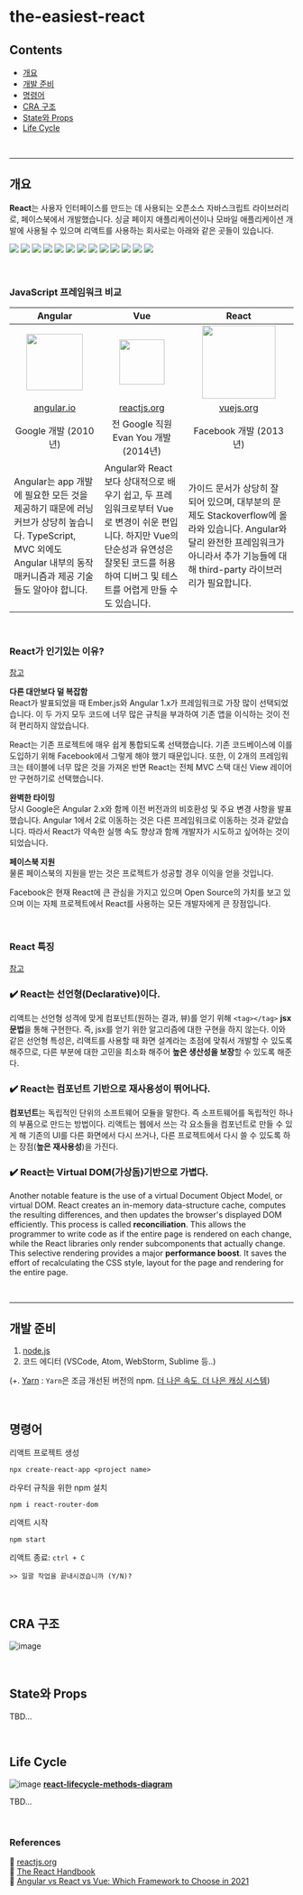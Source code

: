 # the-easiest-react

## Contents
- [개요](#개요)
- [개발 준비](#개발-준비)
- [명령어](#명령어)
- [CRA 구조](#cra-구조)
- [State와 Props](#state와-props)
- [Life Cycle](#life-cycle)

<br>

***


## 개요
**React**는 사용자 인터페이스를 만드는 데 사용되는 오픈소스 자바스크립트 라이브러리로, 페이스북에서 개발했습니다. 싱글 페이지 애플리케이션이나 모바일 애플리케이션 개발에 사용될 수 있으며 리액트를 사용하는 회사로는 아래와 같은 곳들이 있습니다.

![](https://img.shields.io/badge/-Netflix-E50914?style=for-the-badge&logo=Netflix&logoColor=white)
![](https://img.shields.io/badge/-Discord-5865F2?style=for-the-badge&logo=Discord&logoColor=white)
![](https://img.shields.io/badge/-Reddit-FF4500?style=for-the-badge&logo=Reddit&logoColor=white)
![](https://img.shields.io/badge/-Amazon&nbsp;AWS-232F3E?style=for-the-badge&logo=Amazon-AWS&logoColor=white)
![](https://img.shields.io/badge/-Twitch-9146FF?style=for-the-badge&logo=Twitch&logoColor=white)
![](https://img.shields.io/badge/-Twitter-1DA1F2?style=for-the-badge&logo=Twitter&logoColor=white)
![](https://img.shields.io/badge/-Instagram-E4405F?style=for-the-badge&logo=Instagram&logoColor=white)
![](https://img.shields.io/badge/-Facebook-1877F2?style=for-the-badge&logo=Facebook&logoColor=white)
![](https://img.shields.io/badge/-npm-CB3837?style=for-the-badge&logo=npm&logoColor=white)
![](https://img.shields.io/badge/-Uber-000000?style=for-the-badge&logo=Uber&logoColor=white)
![](https://img.shields.io/badge/-WhatsApp-25D366?style=for-the-badge&logo=WhatsApp&logoColor=white)
![](https://img.shields.io/badge/-Airbnb-FF5A5F?style=for-the-badge&logo=Airbnb&logoColor=white)
![](https://img.shields.io/badge/-Dropbox-0061FF?style=for-the-badge&logo=Dropbox&logoColor=white)


<br>

### JavaScript 프레임워크 비교

<table>
  <thead>
    <th>Angular</th>
    <th>Vue</th>
    <th>React</th>
  </thead>
  <tbody>
    <tr>
      <td align="center"><img src="http://angular.kr/assets/images/logos/angular/angular.png" width="100"/></td>
      <td align="center"><img src="https://upload.wikimedia.org/wikipedia/commons/f/f1/Vue.png" width="80"/></td>
      <td align="center"><img src="https://upload.wikimedia.org/wikipedia/commons/thumb/a/a7/React-icon.svg/800px-React-icon.svg.png" width="130"/></td>
    </tr>
    <tr>
      <td align="center"><a href="https://angular.io/"/>angular.io</td>
      <td align="center"><a href="https://reactjs.org/"/>reactjs.org</td>
      <td align="center"><a href="https://vuejs.org/"/>vuejs.org</td>
    </tr>
    <tr>
      <td align="center">Google 개발 (2010년)</td>
      <td align="center">전 Google 직원 Evan You 개발 (2014년)</td>
      <td align="center">Facebook 개발 (2013년)</td>
    </tr>
    <tr>
      <td>Angular는 app 개발에 필요한 모든 것을 제공하기 때문에 러닝커브가 상당히 높습니다. TypeScript, MVC 외에도 Angular 내부의 동작 매커니즘과 제공 기술들도 알아야 합니다.</td>
      <td>Angular와 React보다 상대적으로 배우기 쉽고, 두 프레임워크로부터 Vue로 변경이 쉬운 편입니다. 하지만 Vue의 단순성과 유연성은 잘못된 코드를 허용하여 디버그 및 테스트를 어렵게 만들 수도 있습니다. </td>
      <td>가이드 문서가 상당히 잘 되어 있으며, 대부분의 문제도 Stackoverflow에 올라와 있습니다. Angular와 달리 완전한 프레임워크가 아니라서 추가 기능들에 대해 third-party 라이브러리가 필요합니다.</td>
    </tr>
  </tbody>
</table>

<br>

### React가 인기있는 이유?
[참고](https://www.freecodecamp.org/news/the-react-handbook-b71c27b0a795/)

**다른 대안보다 덜 복잡함**  
React가 발표되었을 때 Ember.js와 Angular 1.x가 프레임워크로 가장 많이 선택되었습니다. 이 두 가지 모두 코드에 너무 많은 규칙을 부과하여 기존 앱을 이식하는 것이 전혀 편리하지 않았습니다.

React는 기존 프로젝트에 매우 쉽게 통합되도록 선택했습니다. 기존 코드베이스에 이를 도입하기 위해 Facebook에서 그렇게 해야 했기 때문입니다. 또한, 이 2개의 프레임워크는 테이블에 너무 많은 것을 가져온 반면 React는 전체 MVC 스택 대신 View 레이어만 구현하기로 선택했습니다.

**완벽한 타이밍**  
당시 Google은 Angular 2.x와 함께 이전 버전과의 비호환성 및 주요 변경 사항을 발표했습니다. Angular 1에서 2로 이동하는 것은 다른 프레임워크로 이동하는 것과 같았습니다. 따라서 React가 약속한 실행 속도 향상과 함께 개발자가 시도하고 싶어하는 것이 되었습니다.

**페이스북 지원**  
물론 페이스북의 지원을 받는 것은 프로젝트가 성공할 경우 이익을 얻을 것입니다.

Facebook은 현재 React에 큰 관심을 가지고 있으며 Open Source의 가치를 보고 있으며 이는 자체 프로젝트에서 React를 사용하는 모든 개발자에게 큰 장점입니다.

<br>

### React 특징
[참고](https://medium.com/react-native-seoul/react-%EB%A6%AC%EC%95%A1%ED%8A%B8%EB%A5%BC-%EC%B2%98%EC%9D%8C%EB%B6%80%ED%84%B0-%EB%B0%B0%EC%9B%8C%EB%B3%B4%EC%9E%90-01-react-js%EB%9E%80-%EB%AC%B4%EC%97%87%EC%9D%B8%EA%B0%80-ad8ba252ee28)

### ✔️ React는 선언형(Declarative)이다.
리액트는 선언형 성격에 맞게 컴포넌트(원하는 결과, 뷰)를 얻기 위해 `<tag></tag>` **jsx 문법**을 통해 구현한다. 즉, jsx를 얻기 위한 알고리즘에 대한 구현을 하지 않는다. 이와 같은 선언형 특성은, 리액트를 사용할 때 화면 설계라는 초점에 맞춰서 개발할 수 있도록 해주므로, 다른 부분에 대한 고민을 최소화 해주어 **높은 생산성을 보장**할 수 있도록 해준다.

### ✔️ React는 컴포넌트 기반으로 재사용성이 뛰어나다.  
**컴포넌트**는 독립적인 단위의 소프트웨어 모듈을 말한다. 즉 소프트웨어를 독립적인 하나의 부품으로 만드는 방법이다. 리액트는 웹에서 쓰는 각 요소들을 컴포넌트로 만들 수 있게 해 기존의 UI를 다른 화면에서 다시 쓰거나, 다른 프로젝트에서 다시 쓸 수 있도록 하는 장점(**높은 재사용성**)을 가진다.

### ✔️ React는 Virtual DOM(가상돔)기반으로 가볍다. 
Another notable feature is the use of a virtual Document Object Model, or virtual DOM. React creates an in-memory data-structure cache, computes the resulting differences, and then updates the browser's displayed DOM efficiently. This process is called **reconciliation**. This allows the programmer to write code as if the entire page is rendered on each change, while the React libraries only render subcomponents that actually change. This selective rendering provides a major **performance boost**. It saves the effort of recalculating the CSS style, layout for the page and rendering for the entire page.

<br>

***

## 개발 준비

1. [node.js](https://nodejs.org/ko/download/)
2. 코드 에디터 (VSCode, Atom, WebStorm, Sublime 등..)

(+. [Yarn](https://classic.yarnpkg.com/en/docs/install#windows-stable) : `Yarn`은 조금 개선된 버전의 npm. [더 나은 속도, 더 나은 캐싱 시스템](https://www.keycdn.com/blog/npm-vs-yarn))

<br>

## 명령어
리액트 프로젝트 생성
```npm
npx create-react-app <project name>
```

라우터 규칙을 위한 npm 설치
```npm
npm i react-router-dom
```

리액트 시작
```npm
npm start
```

리액트 종료:  `ctrl + C`
```npm
>> 일괄 작업을 끝내시겠습니까 (Y/N)?
```
<br>
  
## CRA 구조
![image](https://user-images.githubusercontent.com/74305823/126419275-183bed58-1742-4214-9a22-0a630f537aeb.png)

<br>

## State와 Props
TBD...

<br>

## Life Cycle
![image](https://user-images.githubusercontent.com/74305823/126578543-9bee3b64-5ee3-417c-9e26-bdba1abfed03.png)
[**react-lifecycle-methods-diagram**](https://projects.wojtekmaj.pl/react-lifecycle-methods-diagram/)

TBD...

<br />

### References

:bookmark_tabs: [reactjs.org](https://reactjs.org/)  
:bookmark_tabs: [The React Handbook](https://www.freecodecamp.org/news/the-react-handbook-b71c27b0a795/)  
:bookmark_tabs: [Angular vs React vs Vue: Which Framework to Choose in 2021](https://www.codeinwp.com/blog/angular-vs-vue-vs-react/)
 
